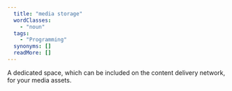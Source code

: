 ```yaml
---
  title: "media storage"
  wordClasses: 
    - "noun"
  tags: 
    - "Programming"
  synonyms: []
  readMore: []
---
```

A dedicated space, which can be included on the content delivery network, for your media assets.
